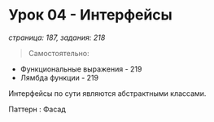 # Урок 04 - Интерфейсы
_страница: 187, задания: 218_

> Самостоятельно: 
- Функциональные выражения - 219
- Лямбда функции - 219

Интерфейсы по сути являются абстрактными классами.

Паттерн : Фасад

